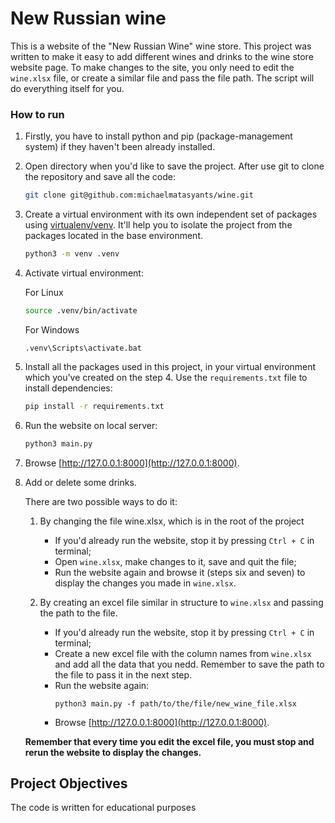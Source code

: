 # New Russian wine

This is a website of the "New Russian Wine" wine store.
This project was written to make it easy to add different wines and drinks to the wine store website page. To make changes to the site, you only need to edit the `wine.xlsx` file, or create a similar file and pass the file path. The script will do everything itself for you.

### How to run

1. Firstly, you have to install python and pip (package-management system) if they haven't been already installed.
2. Open directory when you'd like to save the project. After use git to clone the repository and save all the code:
   ```sh
   git clone git@github.com:michaelmatasyants/wine.git
   ```
3. Create a virtual environment with its own independent set of packages using [virtualenv/venv](https://docs.python.org/3/library/venv.html). It'll help you to isolate the project from the packages located in the base environment.
   ```sh
   python3 -m venv .venv
   ```

4. Activate virtual environment:

   For Linux
   ```sh
   source .venv/bin/activate
   ```

   For Windows
   ```console
   .venv\Scripts\activate.bat
   ```

5. Install all the packages used in this project, in your virtual environment which you've created on the step 4. Use the `requirements.txt` file to install dependencies:
    ```sh
    pip install -r requirements.txt
    ```

6. Run the website on local server:
    ```sh
    python3 main.py
    ```
7. Browse [http://127.0.0.1:8000](http://127.0.0.1:8000).

8. Add or delete some drinks.  
   
   There are two possible ways to do it:
   1. By changing the file wine.xlsx, which is in the root of the project
      - If you'd already run the website, stop it by pressing `Ctrl + C` in terminal;
      - Open `wine.xlsx`, make changes to it, save and quit the file;
      - Run the website again and browse it (steps six and seven) to display the changes you made in `wine.xlsx`.
      
   2. By creating an excel file similar in structure to `wine.xlsx` and passing the path to the file.
      - If you'd already run the website, stop it by pressing `Ctrl + C` in terminal;
      - Create a new excel file with the column names from `wine.xlsx` and add all the data that you nedd. Remember to save the path to the file to pass it in the next step.
      - Run the website again:
         ```
         python3 main.py -f path/to/the/file/new_wine_file.xlsx
         ```
      - Browse [http://127.0.0.1:8000](http://127.0.0.1:8000).
   
   <b> Remember that every time you edit the excel file, you must stop and rerun the website to display the changes. </b>

## Project Objectives

The code is written for educational purposes
